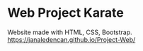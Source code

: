 # Web Project Karate

Website made with HTML, CSS, Bootstrap.    
https://janaledencan.github.io/Project-Web/